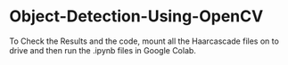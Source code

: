 # Object-Detection-Using-OpenCV

To Check the Results and the code, mount all the Haarcascade files on to drive and then run the .ipynb files in Google Colab.
